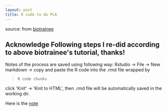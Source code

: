 ```yaml
---
layout: post
title: R code to do PCA
---
```


source: from [biotrainee](https://mp.weixin.qq.com/s?__biz=MzAxMDkxODM1Ng==&mid=2247487020&idx=1&sn=e28ed93276a971c193d843307ab92274&chksm=9b484e97ac3fc781e10502d9c90f8c9fbb1032a1ff7cf96611647e1afc30086c5ed80a72b116&mpshare=1&scene=1&srcid=03309hBlTCcy4gxkbOL7YrtR&pass_ticket=Y3fwzkETH0n7IdC0vtowZ9NEfKXsv%2BwsCQ10hPWQB5J3zER2CqAXOrnQdAFaojlo#rd)

**Acknowledge** Following steps I re-did according to above biotrainee's tutorial, thanks!
---

Notes of the process are saved using following way:
Rstudio -> File -> New markdown -> copy and paste the R code into the .rmd file wrapped by
> ```{r}
> R code chunks
> ```

click 'Knit' -> 'Knit to HTML', then .rmd file will be automatically saved in the working dir.

Here is the [note](file:///Users/mchen4/Downloads/PCA.html)
